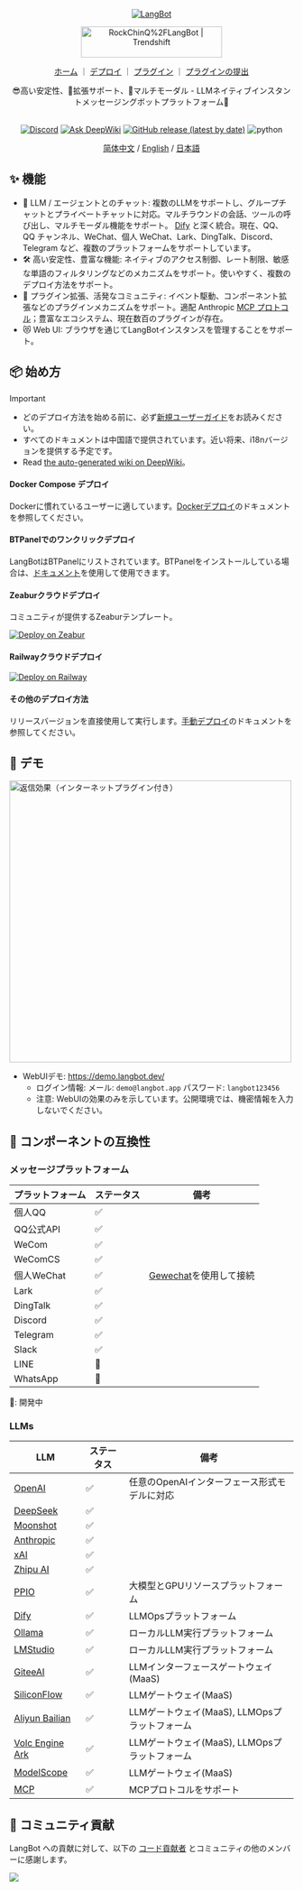 <p align="center">
<a href="https://langbot.app">
<img src="https://docs.langbot.app/social.png" alt="LangBot"/>
</a>

<div align="center">

<a href="https://trendshift.io/repositories/12901" target="_blank"><img src="https://trendshift.io/api/badge/repositories/12901" alt="RockChinQ%2FLangBot | Trendshift" style="width: 250px; height: 55px;" width="250" height="55"/></a>

<a href="https://langbot.app">ホーム</a> ｜
<a href="https://docs.langbot.app/zh/insight/guide.html">デプロイ</a> ｜
<a href="https://docs.langbot.app/zh/plugin/plugin-intro.html">プラグイン</a> ｜
<a href="https://github.com/RockChinQ/LangBot/issues/new?assignees=&labels=%E7%8B%AC%E7%AB%8B%E6%8F%92%E4%BB%B6&projects=&template=submit-plugin.yml&title=%5BPlugin%5D%3A+%E8%AF%B7%E6%B1%82%E7%99%BB%E8%AE%B0%E6%96%B0%E6%8F%92%E4%BB%B6">プラグインの提出</a>

<div align="center">
😎高い安定性、🧩拡張サポート、🦄マルチモーダル - LLMネイティブインスタントメッセージングボットプラットフォーム🤖  
</div>

<br/>

[![Discord](https://img.shields.io/discord/1335141740050649118?logo=discord&labelColor=%20%235462eb&logoColor=%20%23f5f5f5&color=%20%235462eb)](https://discord.gg/wdNEHETs87)
[![Ask DeepWiki](https://deepwiki.com/badge.svg)](https://deepwiki.com/RockChinQ/LangBot)
[![GitHub release (latest by date)](https://img.shields.io/github/v/release/RockChinQ/LangBot)](https://github.com/RockChinQ/LangBot/releases/latest)
<img src="https://img.shields.io/badge/python-3.10 ~ 3.13 -blue.svg" alt="python">

[简体中文](README.md) / [English](README_EN.md) / [日本語](README_JP.md)

</div>

</p>

## ✨ 機能

- 💬 LLM / エージェントとのチャット: 複数のLLMをサポートし、グループチャットとプライベートチャットに対応。マルチラウンドの会話、ツールの呼び出し、マルチモーダル機能をサポート。 [Dify](https://dify.ai) と深く統合。現在、QQ、QQ チャンネル、WeChat、個人 WeChat、Lark、DingTalk、Discord、Telegram など、複数のプラットフォームをサポートしています。
- 🛠️ 高い安定性、豊富な機能: ネイティブのアクセス制御、レート制限、敏感な単語のフィルタリングなどのメカニズムをサポート。使いやすく、複数のデプロイ方法をサポート。
- 🧩 プラグイン拡張、活発なコミュニティ: イベント駆動、コンポーネント拡張などのプラグインメカニズムをサポート。適配 Anthropic [MCP プロトコル](https://modelcontextprotocol.io/)；豊富なエコシステム、現在数百のプラグインが存在。
- 😻 Web UI: ブラウザを通じてLangBotインスタンスを管理することをサポート。

## 📦 始め方

> [!IMPORTANT]
>
> - どのデプロイ方法を始める前に、必ず[新規ユーザーガイド](https://docs.langbot.app/zh/insight/guide.html)をお読みください。  
> - すべてのドキュメントは中国語で提供されています。近い将来、i18nバージョンを提供する予定です。
> - Read [the auto-generated wiki on DeepWiki](https://deepwiki.com/RockChinQ/LangBot)。

#### Docker Compose デプロイ

Dockerに慣れているユーザーに適しています。[Dockerデプロイ](https://docs.langbot.app/zh/deploy/langbot/docker.html)のドキュメントを参照してください。

#### BTPanelでのワンクリックデプロイ

LangBotはBTPanelにリストされています。BTPanelをインストールしている場合は、[ドキュメント](https://docs.langbot.app/zh/deploy/langbot/one-click/bt.html)を使用して使用できます。

#### Zeaburクラウドデプロイ

コミュニティが提供するZeaburテンプレート。

[![Deploy on Zeabur](https://zeabur.com/button.svg)](https://zeabur.com/zh-CN/templates/ZKTBDH)

#### Railwayクラウドデプロイ

[![Deploy on Railway](https://railway.com/button.svg)](https://railway.app/template/yRrAyL?referralCode=vogKPF)

#### その他のデプロイ方法

リリースバージョンを直接使用して実行します。[手動デプロイ](https://docs.langbot.app/zh/deploy/langbot/manual.html)のドキュメントを参照してください。

## 📸 デモ

<img alt="返信効果（インターネットプラグイン付き）" src="https://docs.langbot.app/QChatGPT-0516.png" width="500px"/>

- WebUIデモ: https://demo.langbot.dev/
    - ログイン情報: メール: `demo@langbot.app` パスワード: `langbot123456`
    - 注意: WebUIの効果のみを示しています。公開環境では、機密情報を入力しないでください。

## 🔌 コンポーネントの互換性

### メッセージプラットフォーム

| プラットフォーム | ステータス | 備考 |
| --- | --- | --- |
| 個人QQ | ✅ |  |
| QQ公式API | ✅ |  |
| WeCom | ✅ |  |
| WeComCS | ✅ |  |
| 個人WeChat | ✅ | [Gewechat](https://github.com/Devo919/Gewechat)を使用して接続 |
| Lark | ✅ |  |
| DingTalk | ✅ |  |
| Discord | ✅ |  |
| Telegram | ✅ |  |
| Slack | ✅ |  |
| LINE | 🚧 |  |
| WhatsApp | 🚧 |  |

🚧: 開発中

### LLMs

| LLM | ステータス | 備考 |
| --- | --- | --- |
| [OpenAI](https://platform.openai.com/) | ✅ | 任意のOpenAIインターフェース形式モデルに対応 |
| [DeepSeek](https://www.deepseek.com/) | ✅ |  |
| [Moonshot](https://www.moonshot.cn/) | ✅ |  |
| [Anthropic](https://www.anthropic.com/) | ✅ |  |
| [xAI](https://x.ai/) | ✅ |  |
| [Zhipu AI](https://open.bigmodel.cn/) | ✅ |  |
| [PPIO](https://ppinfra.com/user/register?invited_by=QJKFYD&utm_source=github_langbot) | ✅ | 大模型とGPUリソースプラットフォーム |
| [Dify](https://dify.ai) | ✅ | LLMOpsプラットフォーム |
| [Ollama](https://ollama.com/) | ✅ | ローカルLLM実行プラットフォーム |
| [LMStudio](https://lmstudio.ai/) | ✅ | ローカルLLM実行プラットフォーム |
| [GiteeAI](https://ai.gitee.com/) | ✅ | LLMインターフェースゲートウェイ(MaaS) |
| [SiliconFlow](https://siliconflow.cn/) | ✅ | LLMゲートウェイ(MaaS) |
| [Aliyun Bailian](https://bailian.console.aliyun.com/) | ✅ | LLMゲートウェイ(MaaS), LLMOpsプラットフォーム |
| [Volc Engine Ark](https://console.volcengine.com/ark/region:ark+cn-beijing/model?vendor=Bytedance&view=LIST_VIEW) | ✅ | LLMゲートウェイ(MaaS), LLMOpsプラットフォーム |
| [ModelScope](https://modelscope.cn/docs/model-service/API-Inference/intro) | ✅ | LLMゲートウェイ(MaaS) |
| [MCP](https://modelcontextprotocol.io/) | ✅ | MCPプロトコルをサポート |

## 🤝 コミュニティ貢献

LangBot への貢献に対して、以下の [コード貢献者](https://github.com/RockChinQ/LangBot/graphs/contributors) とコミュニティの他のメンバーに感謝します。

<a href="https://github.com/RockChinQ/LangBot/graphs/contributors">
  <img src="https://contrib.rocks/image?repo=RockChinQ/LangBot" />
</a>
